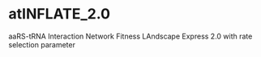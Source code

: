 # atINFLATE_2.0
aaRS-tRNA Interaction Network Fitness LAndscape Express 2.0 with rate selection parameter
